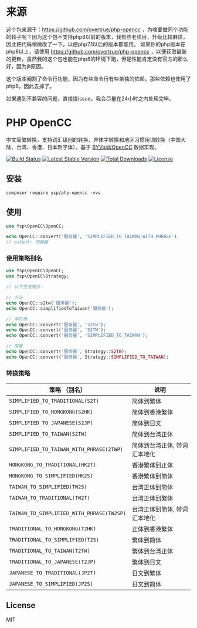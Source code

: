 # 来源
这个包来源于：https://github.com/overtrue/php-opencc ，为啥要做同个功能的轮子呢？因为这个包不支持php8以前的版本，我有些老项目，升级比较麻烦，因此把代码稍微改了一下，以便php7.1以后的版本都能用。
如果你的php版本在php8以上，请使用 https://github.com/overtrue/php-opencc ，以便获取最新的更新，虽然我的这个包也能在php8的环境下跑，但是性能肯定没有官方的那么好，因为jit原因。

这个版本阉割了命令行功能，因为有些命令行有些单独的依赖，那些依赖也使用了php8，因此去掉了。

如果遇到不兼容的问题，直接提issue，我会尽量在24小时之内处理完毕。

# PHP OpenCC

中文简繁转换，支持词汇级别的转换、异体字转换和地区习惯用词转换（中国大陆、台湾、香港、日本新字体）。基于 [BYVoid/OpenCC](https://github.com/BYVoid/OpenCC) 数据实现。

[![Build Status](https://github.com/ysp/php-opencc/actions/workflows/test.yml/badge.svg)](https://github.com/ysp/php-opencc/actions/workflows/test.yml)
[![Latest Stable Version](https://poser.pugx.org/ysp/php-opencc/v/stable)](https://packagist.org/packages/ysp/php-opencc)
[![Total Downloads](https://poser.pugx.org/ysp/php-opencc/downloads)](https://packagist.org/packages/ysp/php-opencc)
[![License](https://poser.pugx.org/ysp/php-opencc/license)](https://packagist.org/packages/ysp/php-opencc)

## 安装

```shell
composer require ysp/php-opencc -vvv
```

## 使用

```php
use Ysp\OpenCC\OpenCC;

echo OpenCC::convert('服务器', 'SIMPLIFIED_TO_TAIWAN_WITH_PHRASE'); 
// output: 伺服器
```

### 使用策略别名

```php
use Ysp\OpenCC\OpenCC;
use Ysp\OpenCC\Strategy;

// 以下方法等价：

// 方法
echo OpenCC::s2tw('服务器');
echo OpenCC::simplifiedToTaiwan('服务器');

// 字符串
echo OpenCC::convert('服务器', 's2tw');
echo OpenCC::convert('服务器', 'S2TW');
echo OpenCC::convert('服务器', 'SIMPLIFIED_TO_TAIWAN');

// 常量
echo OpenCC::convert('服务器', Strategy::S2TW);
echo OpenCC::convert('服务器', Strategy::SIMPLIFIED_TO_TAIWAN);
```

### 转换策略

| 策略 （别名）                                   | 说明              |
|-------------------------------------------|-----------------|
| `SIMPLIFIED_TO_TRADITIONAL(S2T)`          | 简体到繁体           |
| `SIMPLIFIED_TO_HONGKONG(S2HK)`            | 简体到香港繁体         |
| `SIMPLIFIED_TO_JAPANESE(S2JP)`            | 简体到日文           |
| `SIMPLIFIED_TO_TAIWAN(S2TW)`              | 简体到台湾正体         |
| `SIMPLIFIED_TO_TAIWAN_WITH_PHRASE(2TWP)`  | 简体到台湾正体, 带词汇本地化 |
| `HONGKONG_TO_TRADITIONAL(HK2T)`           | 香港繁体到正体         |
| `HONGKONG_TO_SIMPLIFIED(HK2S)`            | 香港繁体到简体         |
| `TAIWAN_TO_SIMPLIFIED(TW2S)`              | 台湾正体到简体         |
| `TAIWAN_TO_TRADITIONAL(TW2T)`             | 台湾正体到繁体         |
| `TAIWAN_TO_SIMPLIFIED_WITH_PHRASE(TW2SP)` | 台湾正体到简体, 带词汇本地化 |
| `TRADITIONAL_TO_HONGKONG(T2HK)`           | 正体到香港繁体         |
| `TRADITIONAL_TO_SIMPLIFIED(T2S)`          | 繁体到简体           |
| `TRADITIONAL_TO_TAIWAN(T2TW)`             | 繁体到台湾正体         |
| `TRADITIONAL_TO_JAPANESE(T2JP)`           | 繁体到日文           |
| `JAPANESE_TO_TRADITIONAL(JP2T)`           | 日文到繁体           |
| `JAPANESE_TO_SIMPLIFIED(JP2S)`            | 日文到简体           |


## License

MIT
